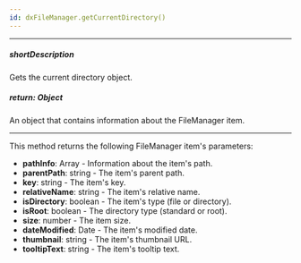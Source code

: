 ```yaml
---
id: dxFileManager.getCurrentDirectory()
---
```

---
##### shortDescription
Gets the current directory object.

##### return: Object
An object that contains information about the FileManager item.

---

This method returns the following FileManager item's parameters: 

- **pathInfo**: Array<Object> - Information about the item's path.
- **parentPath**: string - The item's parent path.
- **key**: string - The item's key.
- **relativeName**: string - The item's relative name.
- **isDirectory**: boolean - The item's type (file or directory).
- **isRoot**: boolean - The directory type (standard or root).
- **size**: number - The item size.
- **dateModified**: Date - The item's modified date.
- **thumbnail**: string - The item's thumbnail URL.
- **tooltipText**: string - The item's tooltip text.
